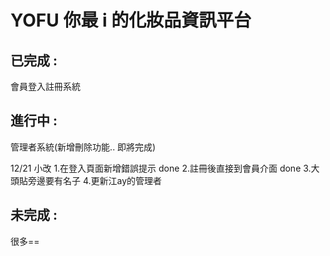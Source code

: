 # YOFU 你最 i 的化妝品資訊平台

## 已完成 :
會員登入註冊系統

## 進行中 :
管理者系統(新增刪除功能.. 即將完成)


12/21 小改
1.在登入頁面新增錯誤提示 done
2.註冊後直接到會員介面 done
3.大頭貼旁邊要有名子 
4.更新江ay的管理者

## 未完成 :
很多==